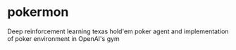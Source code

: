 # pokermon

Deep reinforcement learning texas hold'em poker agent and implementation of poker environment in OpenAI's gym
